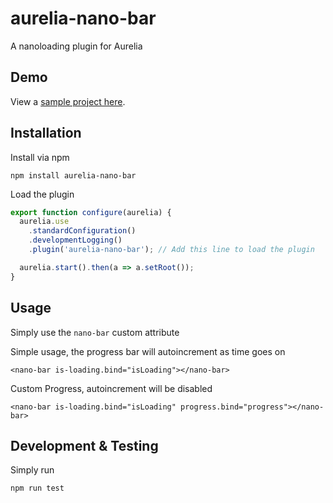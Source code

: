 # aurelia-nano-bar

A nanoloading plugin for Aurelia

## Demo

View a [sample project here](https://github.com/fedoranimus/aurelia-nano-bar-samples).

## Installation

Install via npm

`npm install aurelia-nano-bar`

Load the plugin

```javascript
export function configure(aurelia) {
  aurelia.use
    .standardConfiguration()
    .developmentLogging()
    .plugin('aurelia-nano-bar'); // Add this line to load the plugin

  aurelia.start().then(a => a.setRoot());
}
```

## Usage

Simply use the `nano-bar` custom attribute

Simple usage, the progress bar will autoincrement as time goes on

`<nano-bar is-loading.bind="isLoading"></nano-bar>`

Custom Progress, autoincrement will be disabled

`<nano-bar is-loading.bind="isLoading" progress.bind="progress"></nano-bar>`

## Development & Testing

Simply run

`npm run test`
